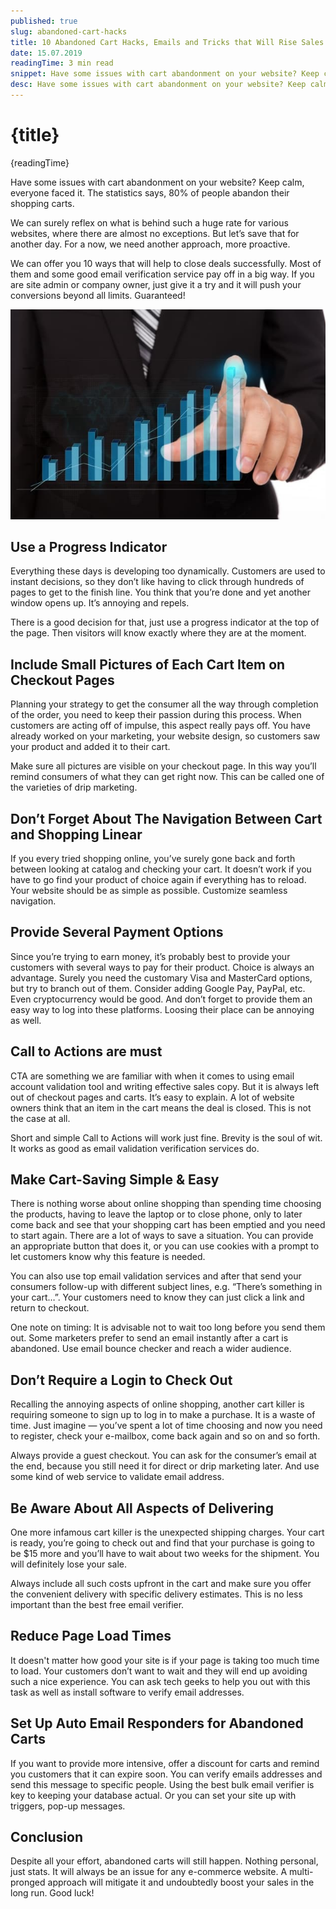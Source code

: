 ```yaml
---
published: true
slug: abandoned-cart-hacks
title: 10 Abandoned Cart Hacks, Emails and Tricks that Will Rise Sales
date: 15.07.2019
readingTime: 3 min read
snippet: Have some issues with cart abandonment on your website? Keep calm, everyone faced it. The statistics says, 80% of people abandon their shopping carts.
desc: Have some issues with cart abandonment on your website? Keep calm, everyone faced it. The statistics says, 80% of people abandon their shopping carts.
---
```


# {title}

{readingTime}

Have some issues with cart abandonment on your website? Keep calm, everyone faced it. The statistics says, 80% of people
abandon their shopping carts.

We can surely reflex on what is behind such a huge rate for various websites, where there are almost no exceptions.
But let’s save that for another day. For a now, we need another approach, more proactive.

We can offer you 10 ways that will help to close deals successfully. Most of them and some good email verification
service pay off in a big way. If you are site admin or company owner, just give it a try and it will push your
conversions beyond all limits. Guaranteed!

![10 Abandoned Cart Hacks, Emails and Tricks that Will Rise Sales](./abandonedCartHacks.jpg)

## Use a Progress Indicator

Everything these days is developing too dynamically. Customers are used to instant decisions, so they don’t like having
to click through hundreds of pages to get to the finish line. You think that you’re done and yet another window opens
up. It’s annoying and repels.

There is a good decision for that, just use a progress indicator at the top of the page. Then visitors will know
exactly where they are at the moment.

## Include Small Pictures of Each Cart Item on Checkout Pages

Planning your strategy to get the consumer all the way through completion of the order, you need to keep their passion
during this process. When customers are acting off of impulse, this aspect really pays off. You have already worked on
your marketing, your website design, so customers saw your product and added it to their cart.

Make sure all pictures are visible on your checkout page. In this way you’ll remind consumers of what they can get
right now. This can be called one of the varieties of drip marketing.

## Don’t Forget About The Navigation Between Cart and Shopping Linear

If you every tried shopping online, you’ve surely gone back and forth between looking at catalog and checking your cart.
It doesn’t work if you have to go find your product of choice again if everything has to reload. Your website should be
as simple as possible. Customize seamless navigation.

## Provide Several Payment Options

Since you’re trying to earn money, it’s probably best to provide your customers with several ways to pay for their
product. Choice is always an advantage. Surely you need the customary Visa and MasterCard options, but try to branch
out of them. Consider adding Google Pay, PayPal, etc. Even cryptocurrency would be good. And don’t forget to provide
them an easy way to log into these platforms. Loosing their place can be annoying as well.

## Call to Actions are must

CTA are something we are familiar with when it comes to using email account validation tool and writing effective sales
copy. But it is always left out of checkout pages and carts. It’s easy to explain. A lot of website owners think that an
item in the cart means the deal is closed. This is not the case at all.

Short and simple Call to Actions will work just fine. Brevity is the soul of wit. It works as good as email validation
verification services do.

## Make Cart-Saving Simple & Easy

There is nothing worse about online shopping than spending time choosing the products, having to leave the laptop or to
close phone, only to later come back and see that your shopping cart has been emptied and you need to start again. There
are a lot of ways to save a situation. You can provide an appropriate button that does it, or you can use cookies with a
prompt to let customers know why this feature is needed.

You can also use top email validation services and after that send your consumers follow-up with different subject
lines, e.g. “There’s something in your cart…”. Your customers need to know they can just click a link and return to
checkout.

One note on timing: It is advisable not to wait too long before you send them out. Some marketers prefer to send an
email instantly after a cart is abandoned. Use email bounce checker and reach a wider audience.

## Don’t Require a Login to Check Out

Recalling the annoying aspects of online shopping, another cart killer is requiring someone to sign up to log in to make
a purchase. It is a waste of time. Just imagine — you’ve spent a lot of time choosing and now you need to register,
check your e-mailbox, come back again and so on and so forth.

Always provide a guest checkout. You can ask for the consumer’s email at the end, because you still need it for direct
or drip marketing later. And use some kind of web service to validate email address.

## Be Aware About All Aspects of Delivering

One more infamous cart killer is the unexpected shipping charges. Your cart is ready, you’re going to check out and find
that your purchase is going to be $15 more and you’ll have to wait about two weeks for the shipment. You will definitely
lose your sale.

Always include all such costs upfront in the cart and make sure you offer the convenient delivery with specific delivery
estimates. This is no less important than the best free email verifier.

## Reduce Page Load Times

It doesn't matter how good your site is if your page is taking too much time to load. Your customers don’t want to wait
and they will end up avoiding such a nice experience. You can ask tech geeks to help you out with this task as well as
install software to verify email addresses.

## Set Up Auto Email Responders for Abandoned Carts

If you want to provide more intensive, offer a discount for carts and remind you customers that it can expire soon. You
can verify emails addresses and send this message to specific people. Using the best bulk email verifier is key to
keeping your database actual. Or you can set your site up with triggers, pop-up messages.

## Conclusion

Despite all your effort, abandoned carts will still happen. Nothing personal, just stats. It will always be an issue for
any e-commerce website. A multi-pronged approach will mitigate it and undoubtedly boost your sales in the long run.
Good luck!
